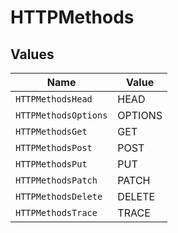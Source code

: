 # HTTPMethods


## Values

| Name                 | Value                |
| -------------------- | -------------------- |
| `HTTPMethodsHead`    | HEAD                 |
| `HTTPMethodsOptions` | OPTIONS              |
| `HTTPMethodsGet`     | GET                  |
| `HTTPMethodsPost`    | POST                 |
| `HTTPMethodsPut`     | PUT                  |
| `HTTPMethodsPatch`   | PATCH                |
| `HTTPMethodsDelete`  | DELETE               |
| `HTTPMethodsTrace`   | TRACE                |